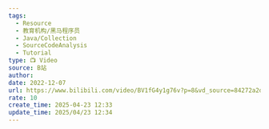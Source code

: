 ```yaml
---
tags:
  - Resource
  - 教育机构/黑马程序员
  - Java/Collection
  - SourceCodeAnalysis
  - Tutorial
type: 📺 Video
source: B站
author: 
date: 2022-12-07
url: https://www.bilibili.com/video/BV1fG4y1g76v?p=8&vd_source=84272a2d7f72158b38778819be5bc6ad
rate: 10
create_time: 2025-04-23 12:33
update_time: 2025/04/23 12:34
---
```


